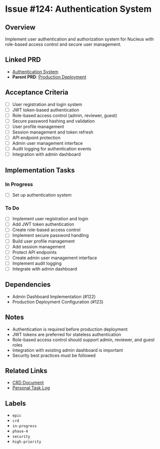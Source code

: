 # Issue #124: Authentication System

## Overview
Implement user authentication and authorization system for Nucleus with role-based access control and secure user management.

## Linked PRD
- [Authentication System](../roadmap/product-requirements/PRD-authentication-system.md)
- **Parent PRD**: [Production Deployment](#103)

## Acceptance Criteria
- [ ] User registration and login system
- [ ] JWT token-based authentication
- [ ] Role-based access control (admin, reviewer, guest)
- [ ] Secure password hashing and validation
- [ ] User profile management
- [ ] Session management and token refresh
- [ ] API endpoint protection
- [ ] Admin user management interface
- [ ] Audit logging for authentication events
- [ ] Integration with admin dashboard

## Implementation Tasks
### In Progress
- [ ] Set up authentication system

### To Do
- [ ] Implement user registration and login
- [ ] Add JWT token authentication
- [ ] Create role-based access control
- [ ] Implement secure password handling
- [ ] Build user profile management
- [ ] Add session management
- [ ] Protect API endpoints
- [ ] Create admin user management interface
- [ ] Implement audit logging
- [ ] Integrate with admin dashboard

## Dependencies
- Admin Dashboard Implementation (#122)
- Production Deployment Configuration (#123)

## Notes
- Authentication is required before production deployment
- JWT tokens are preferred for stateless authentication
- Role-based access control should support admin, reviewer, and guest roles
- Integration with existing admin dashboard is important
- Security best practices must be followed

## Related Links
- [CRD Document](../roadmap/change-requests/CRD-authentication-system.md)
- [Personal Task Log](../tasks/personal/charl/tasklog-2025-07-05.md)

## Labels
- `epic`
- `crd`
- `in-progress`
- `phase-4`
- `security`
- `high-priority` 